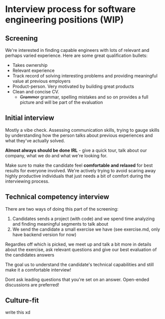 # Interview process for software engineering positions (WIP)

## Screening

We're interested in finding capable engineers with lots of relevant and perhaps varied experience. Here are some great qualification bullets:


- Takes ownership
- Relevant experience
- Track record of solving interesting problems and providing meaningful value at previous employers
- Product-person. Very motivated by building great products
- Clean and concise CV.
  - ~~Grammer~~ grammar, spelling mistakes and so on provides a full picture and will be part of the evaluation


## Initial interview

Mostly a vibe check. Assessing communication skills, trying to gauge skills by understanding how the person talks about previous experiences and what they've actually solved.

**Almost always should be done IRL** - give a quick tour, talk about our company, what we do and what we're looking for.

Make sure to make the candidate feel **comfortable and relaxed** for best results for everyone involved. We're actively trying to avoid scaring away highly productive individuals that just needs a bit of comfort during the interviewing process.


## Technical competency interview

There are two ways of doing this part of the screening:
1) Candidates sends a project (with code) and we spend time analyzing and finding meaningful segments to talk about
2) We send the candidate a small exercise we have (see exercise.md, only have backend version for now)

Regardles off which is picked, we meet up and talk a bit more in details about the exercise, ask relevant questions and give our best evaluation of the candidates answers


The goal us to understand the candidate's technical capabilities and still make it a comfortable interview! 

Dont ask leading questions that you're set on an answer. Open-ended discussions are preferred!

## Culture-fit

write this xd
